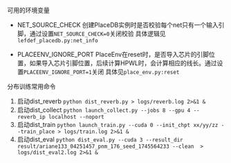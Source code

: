 

可用的环境变量

- NET_SOURCE_CHECK
    创建PlaceDB实例时是否校验每个net只有一个输入引脚，通过设置`NET_SOURCE_CHECK=0`关闭校验
    具体逻辑见`lefdef_placedb.py:net_info`

- PLACEENV_IGNORE_PORT
    PlaceEnv在reset时，是否导入芯片的引脚位置，如果导入芯片引脚位置，后续计算HPWL时，会计算相应的线长。通过设置`PLACEENV_IGNORE_PORT=1`关闭
    具体见`place_env.py:reset`

分布训练常用命令

1. 启动dist_reverb
    `python dist_reverb.py > logs/reverb.log 2>&1 &`
2. 启动dist_collect
    `python launch_collect.py --jobs 8 --gpu 4 --reverb_ip localhost --noport`
3. 启动dist_train
    `python launch_train.py --cuda 0 --init_chpt xx/yy/zz --train_place > logs/train.log 2>&1 &`
4. 启动dist_eval
    `python dist_eval.py --cuda 3 --result_dir result/ariane133_04251457_pnm_176_seed_1745564233 --clean  > logs/dist_eval2.log 2>&1 &`